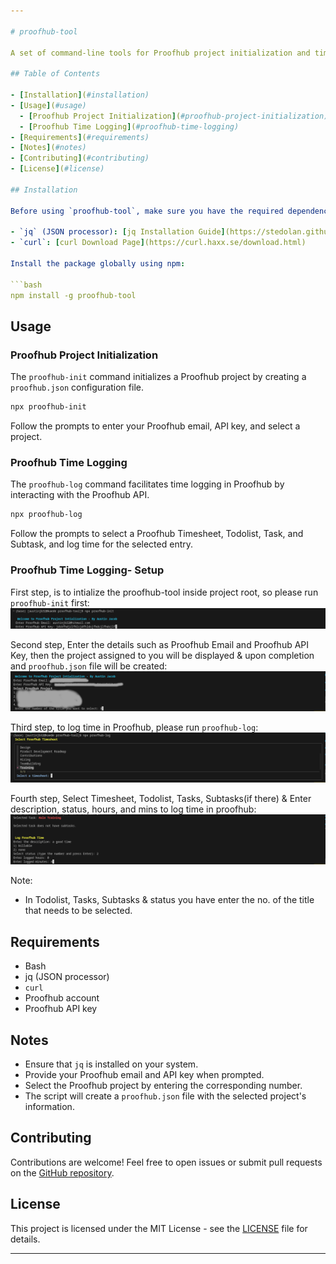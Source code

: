```yaml
---

# proofhub-tool

A set of command-line tools for Proofhub project initialization and time logging.

## Table of Contents

- [Installation](#installation)
- [Usage](#usage)
  - [Proofhub Project Initialization](#proofhub-project-initialization)
  - [Proofhub Time Logging](#proofhub-time-logging)
- [Requirements](#requirements)
- [Notes](#notes)
- [Contributing](#contributing)
- [License](#license)

## Installation

Before using `proofhub-tool`, make sure you have the required dependencies installed on your system:

- `jq` (JSON processor): [jq Installation Guide](https://stedolan.github.io/jq/download/)
- `curl`: [curl Download Page](https://curl.haxx.se/download.html)

Install the package globally using npm:

```bash
npm install -g proofhub-tool
```

## Usage

### Proofhub Project Initialization

The `proofhub-init` command initializes a Proofhub project by creating a `proofhub.json` configuration file.

```bash
npx proofhub-init
```

Follow the prompts to enter your Proofhub email, API key, and select a project.

### Proofhub Time Logging

The `proofhub-log` command facilitates time logging in Proofhub by interacting with the Proofhub API.

```bash
npx proofhub-log
```

Follow the prompts to select a Proofhub Timesheet, Todolist, Task, and Subtask, and log time for the selected entry.

### Proofhub Time Logging- Setup

First step, is to intialize the proofhub-tool inside project root, so please run  `proofhub-init` first:
![Proofhub Image 1](blob/proofhub-1.png)

Second step, Enter the details such as Proofhub Email and Proofhub API Key, then the project assigned to you will be displayed & upon completion and `proofhub.json` file will be created:
![Proofhub Image 2](blob/proofhub-2.png)

Third step, to log time in Proofhub, please run `proofhub-log`:
![Proofhub Image 3](blob/proofhub-3.png)

Fourth step, Select Timesheet, Todolist, Tasks, Subtasks(if there) & Enter description, status, hours, and mins to log time in proofhub:
![Proofhub Image 4](blob/proofhub-4.png)

Note:
 - In Todolist, Tasks, Subtasks & status you have enter the no. of the title that needs to be selected.

## Requirements

- Bash
- jq (JSON processor)
- `curl`
- Proofhub account
- Proofhub API key

## Notes

- Ensure that `jq` is installed on your system.
- Provide your Proofhub email and API key when prompted.
- Select the Proofhub project by entering the corresponding number.
- The script will create a `proofhub.json` file with the selected project's information.

## Contributing

Contributions are welcome! Feel free to open issues or submit pull requests on the [GitHub repository](https://github.com/austinjb32/proofhub-tool).

## License

This project is licensed under the MIT License - see the [LICENSE](LICENSE) file for details.

---
```

